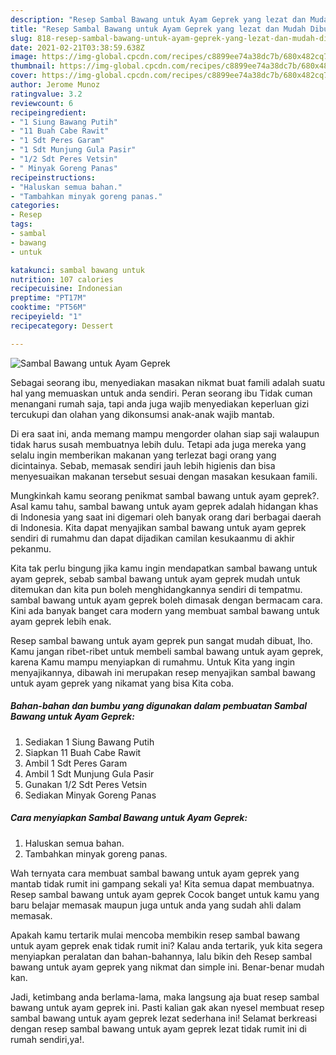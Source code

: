 ```yaml
---
description: "Resep Sambal Bawang untuk Ayam Geprek yang lezat dan Mudah Dibuat"
title: "Resep Sambal Bawang untuk Ayam Geprek yang lezat dan Mudah Dibuat"
slug: 818-resep-sambal-bawang-untuk-ayam-geprek-yang-lezat-dan-mudah-dibuat
date: 2021-02-21T03:38:59.638Z
image: https://img-global.cpcdn.com/recipes/c8899ee74a38dc7b/680x482cq70/sambal-bawang-untuk-ayam-geprek-foto-resep-utama.jpg
thumbnail: https://img-global.cpcdn.com/recipes/c8899ee74a38dc7b/680x482cq70/sambal-bawang-untuk-ayam-geprek-foto-resep-utama.jpg
cover: https://img-global.cpcdn.com/recipes/c8899ee74a38dc7b/680x482cq70/sambal-bawang-untuk-ayam-geprek-foto-resep-utama.jpg
author: Jerome Munoz
ratingvalue: 3.2
reviewcount: 6
recipeingredient:
- "1 Siung Bawang Putih"
- "11 Buah Cabe Rawit"
- "1 Sdt Peres Garam"
- "1 Sdt Munjung Gula Pasir"
- "1/2 Sdt Peres Vetsin"
- " Minyak Goreng Panas"
recipeinstructions:
- "Haluskan semua bahan."
- "Tambahkan minyak goreng panas."
categories:
- Resep
tags:
- sambal
- bawang
- untuk

katakunci: sambal bawang untuk 
nutrition: 107 calories
recipecuisine: Indonesian
preptime: "PT17M"
cooktime: "PT56M"
recipeyield: "1"
recipecategory: Dessert

---
```



![Sambal Bawang untuk Ayam Geprek](https://img-global.cpcdn.com/recipes/c8899ee74a38dc7b/680x482cq70/sambal-bawang-untuk-ayam-geprek-foto-resep-utama.jpg)

Sebagai seorang ibu, menyediakan masakan nikmat buat famili adalah suatu hal yang memuaskan untuk anda sendiri. Peran seorang ibu Tidak cuman menangani rumah saja, tapi anda juga wajib menyediakan keperluan gizi tercukupi dan olahan yang dikonsumsi anak-anak wajib mantab.

Di era  saat ini, anda memang mampu mengorder olahan siap saji walaupun tidak harus susah membuatnya lebih dulu. Tetapi ada juga mereka yang selalu ingin memberikan makanan yang terlezat bagi orang yang dicintainya. Sebab, memasak sendiri jauh lebih higienis dan bisa menyesuaikan makanan tersebut sesuai dengan masakan kesukaan famili. 



Mungkinkah kamu seorang penikmat sambal bawang untuk ayam geprek?. Asal kamu tahu, sambal bawang untuk ayam geprek adalah hidangan khas di Indonesia yang saat ini digemari oleh banyak orang dari berbagai daerah di Indonesia. Kita dapat menyajikan sambal bawang untuk ayam geprek sendiri di rumahmu dan dapat dijadikan camilan kesukaanmu di akhir pekanmu.

Kita tak perlu bingung jika kamu ingin mendapatkan sambal bawang untuk ayam geprek, sebab sambal bawang untuk ayam geprek mudah untuk ditemukan dan kita pun boleh menghidangkannya sendiri di tempatmu. sambal bawang untuk ayam geprek boleh dimasak dengan bermacam cara. Kini ada banyak banget cara modern yang membuat sambal bawang untuk ayam geprek lebih enak.

Resep sambal bawang untuk ayam geprek pun sangat mudah dibuat, lho. Kamu jangan ribet-ribet untuk membeli sambal bawang untuk ayam geprek, karena Kamu mampu menyiapkan di rumahmu. Untuk Kita yang ingin menyajikannya, dibawah ini merupakan resep menyajikan sambal bawang untuk ayam geprek yang nikamat yang bisa Kita coba.

<!--inarticleads1-->

##### Bahan-bahan dan bumbu yang digunakan dalam pembuatan Sambal Bawang untuk Ayam Geprek:

1. Sediakan 1 Siung Bawang Putih
1. Siapkan 11 Buah Cabe Rawit
1. Ambil 1 Sdt Peres Garam
1. Ambil 1 Sdt Munjung Gula Pasir
1. Gunakan 1/2 Sdt Peres Vetsin
1. Sediakan  Minyak Goreng Panas




<!--inarticleads2-->

##### Cara menyiapkan Sambal Bawang untuk Ayam Geprek:

1. Haluskan semua bahan.
1. Tambahkan minyak goreng panas.




Wah ternyata cara membuat sambal bawang untuk ayam geprek yang mantab tidak rumit ini gampang sekali ya! Kita semua dapat membuatnya. Resep sambal bawang untuk ayam geprek Cocok banget untuk kamu yang baru belajar memasak maupun juga untuk anda yang sudah ahli dalam memasak.

Apakah kamu tertarik mulai mencoba membikin resep sambal bawang untuk ayam geprek enak tidak rumit ini? Kalau anda tertarik, yuk kita segera menyiapkan peralatan dan bahan-bahannya, lalu bikin deh Resep sambal bawang untuk ayam geprek yang nikmat dan simple ini. Benar-benar mudah kan. 

Jadi, ketimbang anda berlama-lama, maka langsung aja buat resep sambal bawang untuk ayam geprek ini. Pasti kalian gak akan nyesel membuat resep sambal bawang untuk ayam geprek lezat sederhana ini! Selamat berkreasi dengan resep sambal bawang untuk ayam geprek lezat tidak rumit ini di rumah sendiri,ya!.


